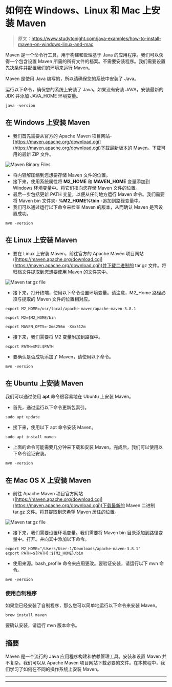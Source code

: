 # 如何在 Windows、Linux 和 Mac 上安装 Maven

> 原文：<https://www.studytonight.com/java-examples/how-to-install-maven-on-windows-linux-and-mac>

Maven 是一个命令行工具，用于构建和管理基于 Java 的应用程序。我们可以获得一个包含设置 Maven 所需的所有文件的档案。不需要安装程序。我们需要设置先决条件并配置我们的环境来运行 Maven。

Maven 是使用 Java 编写的，所以请确保您的系统中安装了 Java。

运行以下命令，确保您的系统上安装了 Java。如果没有安装 JAVA，安装最新的 JDK 并添加 JAVA_HOME 环境变量。

```
java -version
```

## 在 Windows 上安装 Maven

*   我们首先需要从官方的 Apache Maven 项目网站-[https://maven.apache.org/download.cgi](https://maven.apache.org/download.cgi)下载最新版本的 Maven。下载可用的最新 ZIP 文件。

![Maven Binary Files](../Images/0dd0b64a5911abb0535b0f963e3c9c23.png)

*   将内容解压缩到您想要存储 Maven 文件的位置。
*   接下来，使用系统属性将 **M2_HOME** 和 **MAVEN_HOME** 变量添加到 Windows 环境变量中。将它们指向您存储 Maven 文件的位置。
*   最后一步包括更新 PATH 变量，以便从任何地方运行 Maven 命令。我们需要将 Maven bin 文件夹- **%M2_HOME%\bin** -追加到路径变量中。
*   我们可以通过运行以下命令来检查 Maven 的版本，从而确认 Maven 是否设置成功。

```
mvn -version
```

## 在 Linux 上安装 Maven

*   要在 Linux 上安装 Maven，前往官方的 Apache Maven 项目网站([https://maven.apache.org/download.cgi](https://maven.apache.org/download.cgi))并下载二进制的 tar.gz 文件。将归档文件提取到您想要使用 Maven 的文件夹中。

![Maven tar.gz file](../Images/e0b054355a60b3a5001aa81d844e1b70.png)

*   接下来，打开终端，使用以下命令设置环境变量。请注意，M2_Home 路径必须与提取的 Maven 文件的位置相对应。

```
export M2_HOME=/usr/local/apache-maven/apache-maven-3.8.1
```

```
export M2=$M2_HOME/bin
```

```
export MAVEN_OPTS=-Xms256m -Xmx512m
```

*   接下来，我们需要将 M2 变量附加到路径中。

```
export PATH=$M2:$PATH
```

*   要确认是否成功添加了 Maven，请使用以下命令。

```
mvn -version
```

## 在 Ubuntu 上安装 Maven

我们可以通过使用 **apt** 命令很容易地在 Ubuntu 上安装 Maven。

*   首先，通过运行以下命令更新包索引。

```
sudo apt update
```

*   接下来，使用以下 apt 命令安装 Maven。

```
sudo apt install maven
```

*   上面的命令可能需要几分钟来下载和安装 Maven。完成后，我们可以使用以下命令验证安装。

```
mvn -version 
```

## 在 Mac OS X 上安装 Maven

*   前往 Apache Maven 项目官方网站([https://maven.apache.org/download.cgi](https://maven.apache.org/download.cgi))下载最新的 Maven 二进制 tar.gz 文件。将其提取到您希望 Maven 居住的位置。

![Maven tar.gz file](../Images/e0b054355a60b3a5001aa81d844e1b70.png)

*   接下来，我们需要设置环境变量。我们需要将 Maven bin 目录添加到路径变量中。打开。并向其中添加以下命令。

```
export M2_HOME="/Users/User-1/Downloads/apache-maven-3.8.1"
export PATH=${PATH}:${M2_HOME}/bin
```

*   使用来源。bash_profile 命令来应用更改。要验证安装，请运行以下 mvn 命令。

```
mvn -version 
```

### 使用自制程序

如果您已经安装了自制程序，那么您可以简单地运行以下命令来安装 Maven。

```
brew install maven
```

要确认安装，请运行 mvn 版本命令。

## 摘要

Maven 是一个流行的 Java 应用程序构建和依赖管理工具。安装和设置 Maven 并不复杂。我们可以从 Apache Maven 项目网站下载必要的文件。在本教程中，我们学习了如何在不同的操作系统上安装 Maven。

* * *

* * *